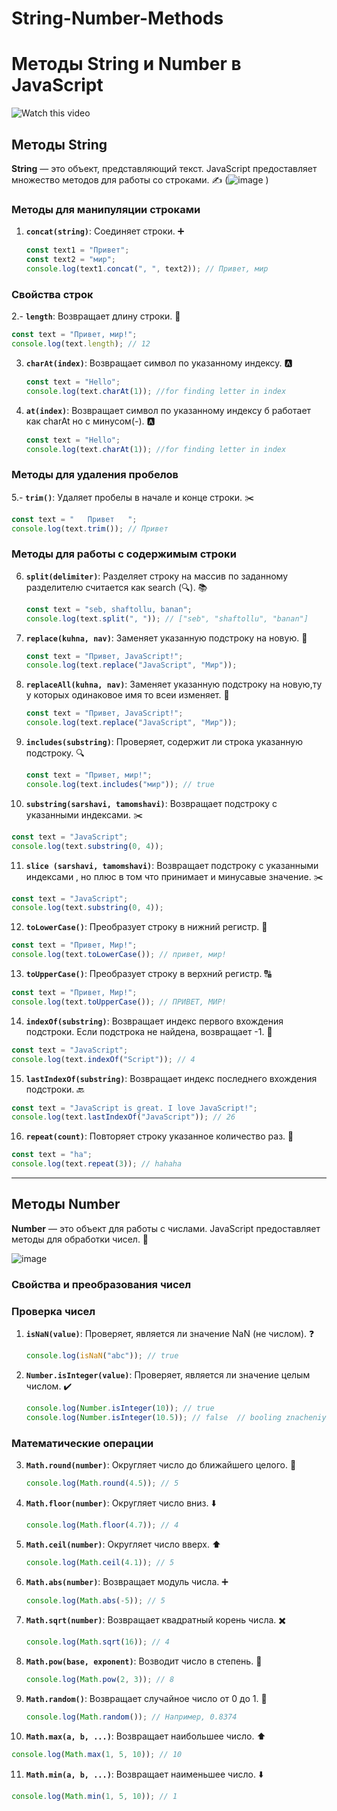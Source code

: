 # String-Number-Methods

# Методы String и Number в JavaScript
![Watch this video](https://youtu.be/nQ5Ms1WqNa4?si=X-og7numZ-2g_8Ke)


## Методы String
**String** — это объект, представляющий текст. JavaScript предоставляет множество методов для работы со строками. ✍️
(![image](https://github.com/user-attachments/assets/e284445b-5826-41a0-a6d2-177d18d0375e)
)

### Методы для манипуляции строками
1. **`concat(string)`**: Соединяет строки. ➕
   ```javascript
   const text1 = "Привет";
   const text2 = "мир";
   console.log(text1.concat(", ", text2)); // Привет, мир
   ```
### Свойства строк
2.- **`length`**: Возвращает длину строки. 🧮
  ```javascript
  const text = "Привет, мир!";
  console.log(text.length); // 12
  ```

3. **`charAt(index)`**: Возвращает символ по указанному индексу. 🅰️
   ```javascript
   const text = "Hello";
   console.log(text.charAt(1)); //for finding letter in index
   ```

4. **`at(index)`**: Возвращает символ по указанному индексу б работает как charAt но с минусом(-). 🅰️
   ```javascript
   const text = "Hello";
   console.log(text.charAt(1)); //for finding letter in index
   ```

### Методы для удаления пробелов
5.- **`trim()`**: Удаляет пробелы в начале и конце строки. ✂️
  ```javascript
  const text = "   Привет   ";
  console.log(text.trim()); // Привет
  ```

### Методы для работы с содержимым строки
6. **`split(delimiter)`**: Разделяет строку на массив по заданному разделителю  считается как search (🔍). 📚
   ```javascript
   const text = "seb, shaftollu, banan";
   console.log(text.split(", ")); // ["seb", "shaftollu", "banan"]
   ```

7. **`replace(kuhna, nav)`**: Заменяет указанную подстроку на новую. 🔄
   ```javascript
   const text = "Привет, JavaScript!";
   console.log(text.replace("JavaScript", "Мир")); 
   ```
8. **`replaceAll(kuhna, nav)`**: Заменяет указанную подстроку на новую,ту у которых одинаковое имя то всеи изменяет. 🔄
   ```javascript
   const text = "Привет, JavaScript!";
   console.log(text.replace("JavaScript", "Мир")); 
   ```

9. **`includes(substring)`**: Проверяет, содержит ли строка указанную подстроку. 🔍
   ```javascript
   const text = "Привет, мир!";
   console.log(text.includes("мир")); // true
   ```

10. **`substring(sarshavi, tamomshavi)`**: Возвращает подстроку с указанными индексами. ✂️
   ```javascript
   const text = "JavaScript";
   console.log(text.substring(0, 4));
   ```
11. **`slice (sarshavi, tamomshavi)`**: Возвращает подстроку с указанными индексами , но плюс в том что принимает и минусавые значение. ✂️
   ```javascript
   const text = "JavaScript";
   console.log(text.substring(0, 4));
   ```

12. **`toLowerCase()`**: Преобразует строку в нижний регистр. 🔡
   ```javascript
   const text = "Привет, Мир!";
   console.log(text.toLowerCase()); // привет, мир!
   ```

13. **`toUpperCase()`**: Преобразует строку в верхний регистр. 🔠
   ```javascript
   const text = "Привет, Мир!";
   console.log(text.toUpperCase()); // ПРИВЕТ, МИР!
   ```

14. **`indexOf(substring)`**: Возвращает индекс первого вхождения подстроки. Если подстрока не найдена, возвращает -1. 🔢
   ```javascript
   const text = "JavaScript";
   console.log(text.indexOf("Script")); // 4
   ```

15. **`lastIndexOf(substring)`**: Возвращает индекс последнего вхождения подстроки. 🔙
   ```javascript
   const text = "JavaScript is great. I love JavaScript!";
   console.log(text.lastIndexOf("JavaScript")); // 26
   ```

16. **`repeat(count)`**: Повторяет строку указанное количество раз. 🔁
   ```javascript
   const text = "ha";
   console.log(text.repeat(3)); // hahaha
   ```

---

## Методы Number

**Number** — это объект для работы с числами. JavaScript предоставляет методы для обработки чисел. 🔢


![image](https://github.com/user-attachments/assets/037204b2-ccec-4ac0-a862-2d8f4de2026b)



### Свойства и преобразования чисел

### Проверка чисел
1. **`isNaN(value)`**: Проверяет, является ли значение NaN (не числом). ❓
   ```javascript
   console.log(isNaN("abc")); // true
   ```
2. **`Number.isInteger(value)`**: Проверяет, является ли значение целым числом. ✔️
   ```javascript
   console.log(Number.isInteger(10)); // true
   console.log(Number.isInteger(10.5)); // false  // booling znacheniya meta auto 
   ```

### Математические операции
3. **`Math.round(number)`**: Округляет число до ближайшего целого. 🔘
   ```javascript
   console.log(Math.round(4.5)); // 5
   ```

4. **`Math.floor(number)`**: Округляет число вниз. ⬇️
   ```javascript
   console.log(Math.floor(4.7)); // 4
   ```

5. **`Math.ceil(number)`**: Округляет число вверх. ⬆️
   ```javascript
   console.log(Math.ceil(4.1)); // 5
   ```

6. **`Math.abs(number)`**: Возвращает модуль числа. ➕
   ```javascript
   console.log(Math.abs(-5)); // 5
   ```

7. **`Math.sqrt(number)`**: Возвращает квадратный корень числа. ✖️
   ```javascript
   console.log(Math.sqrt(16)); // 4
   ```

8. **`Math.pow(base, exponent)`**: Возводит число в степень. 🔺
   ```javascript
   console.log(Math.pow(2, 3)); // 8
   ```

9. **`Math.random()`**: Возвращает случайное число от 0 до 1. 🎲
   ```javascript
   console.log(Math.random()); // Например, 0.8374
   ```

10. **`Math.max(a, b, ...)`**: Возвращает наибольшее число. ⬆️
   ```javascript
   console.log(Math.max(1, 5, 10)); // 10
   ```

11. **`Math.min(a, b, ...)`**: Возвращает наименьшее число. ⬇️
   ```javascript
   console.log(Math.min(1, 5, 10)); // 1
   ```



